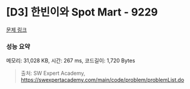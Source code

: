 # [D3] 한빈이와 Spot Mart - 9229 

[문제 링크](https://swexpertacademy.com/main/code/problem/problemDetail.do?contestProbId=AW8Wj7cqbY0DFAXN) 

### 성능 요약

메모리: 31,028 KB, 시간: 267 ms, 코드길이: 1,720 Bytes



> 출처: SW Expert Academy, https://swexpertacademy.com/main/code/problem/problemList.do